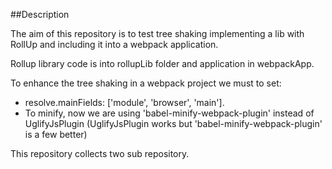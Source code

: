 ##Description

The aim of this repository is to test tree shaking implementing a lib with RollUp and including it into 
a webpack application.

Rollup library code is into rollupLib folder and application in webpackApp.

To enhance the tree shaking in a webpack project  we must to set:
* resolve.mainFields: ['module', 'browser', 'main']. 
* To minify, now we are using 'babel-minify-webpack-plugin' instead of UglifyJsPlugin (UglifyJsPlugin works but 'babel-minify-webpack-plugin' is a few better)

This repository collects two sub repository.